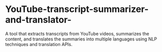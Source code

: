 # YouTube-transcript-summarizer-and-translator-
 A tool that extracts transcripts from YouTube videos, summarizes the content, and translates the summaries into multiple languages using NLP techniques and translation APIs.
